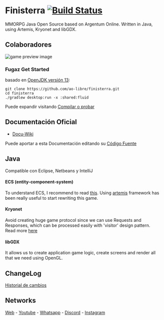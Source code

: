 # Finisterra [![Build Status](https://travis-ci.org/ao-libre/finisterra.svg?branch=master)](https://travis-ci.org/ao-libre/finisterra) 

MMORPG Java Open Source based on Argentum Online. Written in Java, using Artemis, Kryonet and libGDX.

## Colaboradores
![game preview image](https://cdn.discordapp.com/attachments/580487031197794313/636899837354442755/readme-repo.png)

### Fugaz Get Started
basado en [OpenJDK versión 13](https://jdk.java.net/13/):

```
git clone https://github.com/ao-libre/finisterra.git
cd finisterra
./gradlew desktop:run -x :shared:fluid  
```
Puede expandir visitando [Compilar o probar](https://docu-amigable-finisterra.000webhostapp.com/index/Espa%C3%B1ol/Comenzar/1_Compilar_para_probar_o_testear.html)

## Documentación Oficial
- [Docu-Wiki](https://docu-amigable-finisterra.000webhostapp.com/) 

Puede aportar a esta Documentación editando su [Código Fuente](https://github.com/ao-libre/finisterra/tree/master/docs)

## Java
Compatible con Eclipse, Netbeans y IntelliJ

#### ECS (entity-component-system)
To understand ECS, I recommend to read [this](https://github.com/junkdog/artemis-odb/wiki/Introduction-to-Entity-Systems).
Using [artemis](https://github.com/junkdog/artemis-odb) framework has been really useful to start rewriting this game.

#### Kryonet
Avoid creating huge game protocol since we can use Requests and Responses, which can be processed easily with 'visitor' design pattern. 
Read more [here](https://github.com/EsotericSoftware/kryonet)

#### libGDX
It allows us to create application game logic, create screens and render all that we need using OpenGL.

## ChangeLog 
[Historial de cambios](https://github.com/ao-libre/finisterra/blob/master/docs/index/Espa%C3%B1ol/ChangeLog.txt)

## Networks
[Web](https://finisterra.argentumonline.org/) - [Youtube](https://www.youtube.com/watch?v=rXinaWXErwo&list=PLnBfSTXOshh7Ndf_53CxLk76vhyzEXOdR) - 
[Whatsapp](https://api.whatsapp.com/send?phone=5492216822760) -  [Discord](https://discord.gg/qCJPGbY) - 
[Instagram](https://t.me/FinisterraLatam)
